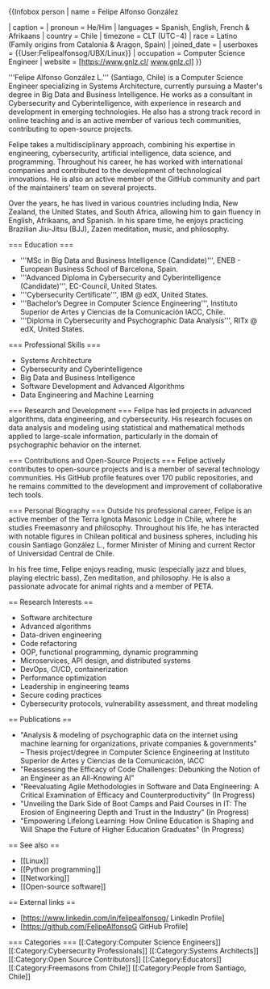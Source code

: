 {{Infobox person
| name = Felipe Alfonso González
<!--| image = [[File:Felipe_Alfonso_Profile.jpg|90px]]--> <!-- Insert your photo here if available -->
| caption = 
| pronoun = He/Him
| languages = Spanish, English, French & Afrikaans
| country = Chile
| timezone = CLT (UTC−4)
| race = Latino (Family origins from Catalonia & Aragon, Spain)
| joined_date = 
| userboxes = {{User:Felipealfonsog/UBX/Linux}}
| occupation = Computer Science Engineer
| website = [https://www.gnlz.cl/ www.gnlz.cl]
}}

'''Felipe Alfonso González L.''' (Santiago, Chile) is a Computer Science Engineer specializing in Systems Architecture, currently pursuing a Master's degree in Big Data and Business Intelligence. He works as a consultant in Cybersecurity and Cyberintelligence, with experience in research and development in emerging technologies. He also has a strong track record in online teaching and is an active member of various tech communities, contributing to open-source projects.

Felipe takes a multidisciplinary approach, combining his expertise in engineering, cybersecurity, artificial intelligence, data science, and programming. Throughout his career, he has worked with international companies and contributed to the development of technological innovations. He is also an active member of the GitHub community and part of the maintainers’ team on several projects.

Over the years, he has lived in various countries including India, New Zealand, the United States, and South Africa, allowing him to gain fluency in English, Afrikaans, and Spanish. In his spare time, he enjoys practicing Brazilian Jiu-Jitsu (BJJ), Zazen meditation, music, and philosophy.

=== Education ===
* '''MSc in Big Data and Business Intelligence (Candidate)''', ENEB - European Business School of Barcelona, Spain.
* '''Advanced Diploma in Cybersecurity and Cyberintelligence (Candidate)''', EC-Council, United States.
* '''Cybersecurity Certificate''', IBM @ edX, United States.
* '''Bachelor’s Degree in Computer Science Engineering''', Instituto Superior de Artes y Ciencias de la Comunicación IACC, Chile.
* '''Diploma in Cybersecurity and Psychographic Data Analysis''', RITx @ edX, United States.

=== Professional Skills ===
* Systems Architecture
* Cybersecurity and Cyberintelligence
* Big Data and Business Intelligence
* Software Development and Advanced Algorithms
* Data Engineering and Machine Learning

=== Research and Development ===
Felipe has led projects in advanced algorithms, data engineering, and cybersecurity. His research focuses on data analysis and modeling using statistical and mathematical methods applied to large-scale information, particularly in the domain of psychographic behavior on the internet.

=== Contributions and Open-Source Projects ===
Felipe actively contributes to open-source projects and is a member of several technology communities. His GitHub profile features over 170 public repositories, and he remains committed to the development and improvement of collaborative tech tools.

=== Personal Biography ===
Outside his professional career, Felipe is an active member of the Terra Ignota Masonic Lodge in Chile, where he studies Freemasonry and philosophy. Throughout his life, he has interacted with notable figures in Chilean political and business spheres, including his cousin Santiago González L., former Minister of Mining and current Rector of Universidad Central de Chile.

In his free time, Felipe enjoys reading, music (especially jazz and blues, playing electric bass), Zen meditation, and philosophy. He is also a passionate advocate for animal rights and a member of PETA.

== Research Interests ==
* Software architecture
* Advanced algorithms
* Data-driven engineering
* Code refactoring
* OOP, functional programming, dynamic programming
* Microservices, API design, and distributed systems
* DevOps, CI/CD, containerization
* Performance optimization
* Leadership in engineering teams
* Secure coding practices
* Cybersecurity protocols, vulnerability assessment, and threat modeling

== Publications ==
* "Analysis & modeling of psychographic data on the internet using machine learning for organizations, private companies & governments" – Thesis project/degree in Computer Science Engineering at Instituto Superior de Artes y Ciencias de la Comunicación, IACC
* "Reassessing the Efficacy of Code Challenges: Debunking the Notion of an Engineer as an All-Knowing AI"
* "Reevaluating Agile Methodologies in Software and Data Engineering: A Critical Examination of Efficacy and Counterproductivity" (In Progress)
* "Unveiling the Dark Side of Boot Camps and Paid Courses in IT: The Erosion of Engineering Depth and Trust in the Industry" (In Progress)
* "Empowering Lifelong Learning: How Online Education is Shaping and Will Shape the Future of Higher Education Graduates" (In Progress)

== See also ==
* [[Linux]]
* [[Python programming]]
* [[Networking]]
* [[Open-source software]]

== External links ==
* [https://www.linkedin.com/in/felipealfonsog/ LinkedIn Profile]
* [https://github.com/FelipeAlfonsoG GitHub Profile]

=== Categories ===
[[:Category:Computer Science Engineers]]
[[:Category:Cybersecurity Professionals]]
[[:Category:Systems Architects]]
[[:Category:Open Source Contributors]]
[[:Category:Educators]]
[[:Category:Freemasons from Chile]]
[[:Category:People from Santiago, Chile]]
